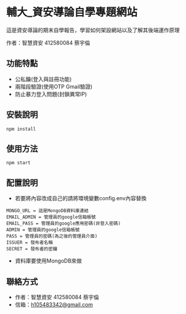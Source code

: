 # 輔大_資安導論自學專題網站

這是資安導論的期末自學報告，學習如何架設網站以及了解其後端運作原理

作者：智慧資安 412580084 蔡宇倫

## 功能特點

- 公私鑰(登入與註冊功能)
- 兩階段驗證(使用OTP Gmail驗證)
- 防止暴力登入問題(封鎖異常IP)

## 安裝說明

```
npm install
```

## 使用方法

```
npm start
```

## 配置說明

- 若要將內容改成自己的請將環境變數config.env內容替換

```
MONGO_URL = 這是MongoDB資料庫連結
EMAIL_ADMIN = 管理員的google信箱帳號
EMAIL_PASS = 管理員的google應用密碼(非登入密碼)
ADMIN = 管理員的google信箱帳號
PASS = 管理員的密碼(為之後的管理員介面)
ISSUER = 發布者名稱
SECRET = 發布者的密鑰
```

- 資料庫要使用MongoDB來做



## 聯絡方式

- 作者：智慧資安 412580084 蔡宇倫
- 信箱：h105483342@gmail.com
